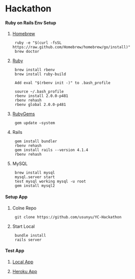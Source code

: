 Hackathon
=========

#### Ruby on Rails Env Setup
1. [Homebrew](http://brew.sh/)

        ruby -e "$(curl -fsSL https://raw.github.com/Homebrew/homebrew/go/install)"
        brew doctor

2. [Ruby](https://www.ruby-lang.org/en/)

        brew install rbenv
        brew install ruby-build
  
        Add eval "$(rbenv init -)" to .bash_profile

        source ~/.bash_profile
        rbenv install 2.0.0-p481
        rbenv rehash
        rbenv global 2.0.0-p481

3. [RubyGems](https://rubygems.org)

        gem update —system

4. Rails

        gem install bundler
        rbenv rehash
        gem install rails --version 4.1.4
        rbenv rehash

5. MySQL

        brew install mysql
        mysql.server start
        test mysql working mysql -u root
        gem install mysql2
        

#### Setup App
1. Colne Repo

        git clone https://github.com/usunyu/YC-Hackathon

2. Start Local
        
        bundle install
        rails server

#### Test App
1. [Local App](http://localhost:3000/)

2. [Heroku App](http://first-test-project.herokuapp.com/)

